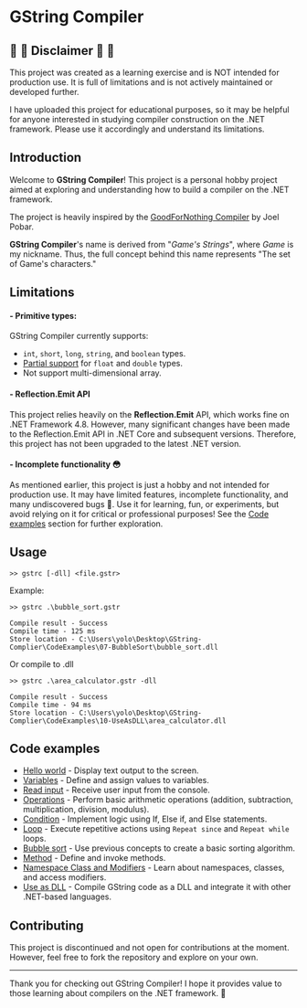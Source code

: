 # GString Compiler

## 🚧 🚨 Disclaimer 🚨 🚧
This project was created as a learning exercise and is NOT intended for production use. It is full of limitations and is not actively maintained or developed further. 

I have uploaded this project for educational purposes, so it may be helpful for anyone interested in studying compiler construction on the .NET framework. Please use it accordingly and understand its limitations.

## Introduction
Welcome to **GString Compiler**! This project is a personal hobby project aimed at exploring and understanding how to build a compiler on the .NET framework. 

The project is heavily inspired by the [GoodForNothing Compiler](https://learn.microsoft.com/en-us/archive/msdn-magazine/2008/february/create-a-language-compiler-for-the-net-framework-using-csharp) by Joel Pobar. 

**GString Compiler**'s name is derived from "*Game's Strings*", where *Game* is my nickname. Thus, the full concept behind this name represents "The set of Game's characters."

## Limitations
#### - Primitive types: 
GString Compiler currently supports:
- `int`, `short`, `long`, `string`, and `boolean` types.
- [Partial support](https://github.com/thegamenicorus/GString-Complier/blob/main/CodeExamples/02-Variable/README.md#-variables_float_doublegstr) for `float` and `double` types.
- Not support multi-dimensional array.

#### - Reflection.Emit API
This project relies heavily on the **Reflection.Emit** API, which works fine on .NET Framework 4.8. However, many significant changes have been made to the Reflection.Emit API in .NET Core and subsequent versions. Therefore, this project has not been upgraded to the latest .NET version.

#### - Incomplete functionality  😳
As mentioned earlier, this project is just a hobby and not intended for production use. It may have limited features, incomplete functionality, and many undiscovered bugs 🐞. Use it for learning, fun, or experiments, but avoid relying on it for critical or professional purposes! See the [Code examples](#real-cool-heading) section for further exploration. 

## Usage
```
>> gstrc [-dll] <file.gstr>
```

Example:
```
>> gstrc .\bubble_sort.gstr

Compile result - Success
Compile time - 125 ms
Store location - C:\Users\yolo\Desktop\GString-Complier\CodeExamples\07-BubbleSort\bubble_sort.dll
```

Or compile to .dll
```
>> gstrc .\area_calculator.gstr -dll

Compile result - Success
Compile time - 94 ms
Store location - C:\Users\yolo\Desktop\GString-Complier\CodeExamples\10-UseAsDLL\area_calculator.dll
```

## Code examples
- [Hello world](https://github.com/thegamenicorus/GString-Complier/tree/main/CodeExamples/01-HelloWord) - Display text output to the screen.
- [Variables](https://github.com/thegamenicorus/GString-Complier/tree/main/CodeExamples/02-Variable) - Define and assign values to variables.
- [Read input](https://github.com/thegamenicorus/GString-Complier/tree/main/CodeExamples/03-ReadInput) - Receive user input from the console.
- [Operations](https://github.com/thegamenicorus/GString-Complier/tree/main/CodeExamples/04-Operations) - Perform basic arithmetic operations (addition, subtraction, multiplication, division, modulus).
- [Condition](https://github.com/thegamenicorus/GString-Complier/tree/main/CodeExamples/05-Condition) - Implement logic using If, Else if, and Else statements.
- [Loop](https://github.com/thegamenicorus/GString-Complier/tree/main/CodeExamples/06-Loop) - Execute repetitive actions using `Repeat since` and `Repeat while` loops.
- [Bubble sort](https://github.com/thegamenicorus/GString-Complier/tree/main/CodeExamples/07-BubbleSort) - Use previous concepts to create a basic sorting algorithm.
- [Method](https://github.com/thegamenicorus/GString-Complier/tree/main/CodeExamples/08-Method) - Define and invoke methods.
- [Namespace Class and Modifiers](https://github.com/thegamenicorus/GString-Complier/tree/main/CodeExamples/09-Namespace_Class_Method_Modifiers) - Learn about namespaces, classes, and access modifiers.
- [Use as DLL](https://github.com/thegamenicorus/GString-Complier/tree/main/CodeExamples/10-UseAsDLL) - Compile GString code as a DLL and integrate it with other .NET-based languages.

## Contributing
This project is discontinued and not open for contributions at the moment. However, feel free to fork the repository and explore on your own.

---

Thank you for checking out GString Compiler! I hope it provides value to those learning about compilers on the .NET framework. 🙏



